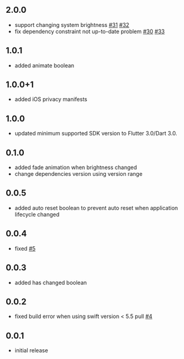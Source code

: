 ## 2.0.0

* support changing system brightness [#31](https://github.com/aaassseee/screen_brightness/issues/31) [#32](https://github.com/aaassseee/screen_brightness/issues/32)
* fix dependency constraint not up-to-date problem [#30](https://github.com/aaassseee/screen_brightness/issues/30) [#33](https://github.com/aaassseee/screen_brightness/issues/33)

## 1.0.1

* added animate boolean

## 1.0.0+1

* added iOS privacy manifests

## 1.0.0

* updated minimum supported SDK version to Flutter 3.0/Dart 3.0.

## 0.1.0

* added fade animation when brightness changed
* change dependencies version using version range

## 0.0.5

* added auto reset boolean to prevent auto reset when application lifecycle changed

## 0.0.4

* fixed [#5](https://github.com/aaassseee/screen_brightness/issues/5)

## 0.0.3

* added has changed boolean

## 0.0.2

* fixed build error when using swift version < 5.5 pull [#4](https://github.com/aaassseee/screen_brightness/pull/4)

## 0.0.1

* initial release
